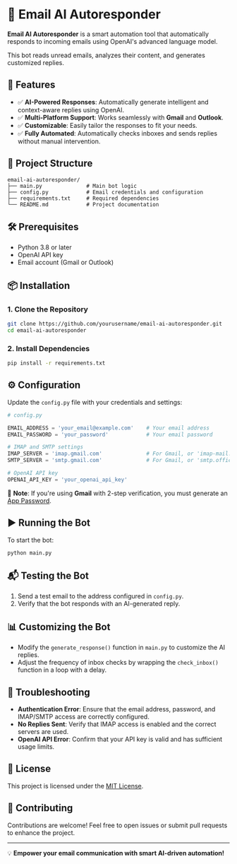 # 📧 Email AI Autoresponder

**Email AI Autoresponder** is a smart automation tool that automatically responds to incoming emails using OpenAI's advanced language model. 

This bot reads unread emails, analyzes their content, and generates customized replies.

## 🚀 Features

- ✅ **AI-Powered Responses**: Automatically generate intelligent and context-aware replies using OpenAI.
- ✅ **Multi-Platform Support**: Works seamlessly with **Gmail** and **Outlook**.
- ✅ **Customizable**: Easily tailor the responses to fit your needs.
- ✅ **Fully Automated**: Automatically checks inboxes and sends replies without manual intervention.

## 📂 Project Structure

```
email-ai-autoresponder/
├── main.py              # Main bot logic
├── config.py            # Email credentials and configuration
├── requirements.txt     # Required dependencies
└── README.md            # Project documentation
```

## 🛠️ Prerequisites

- Python 3.8 or later
- OpenAI API key
- Email account (Gmail or Outlook)

## 📦 Installation

### 1. Clone the Repository

```bash
git clone https://github.com/yourusername/email-ai-autoresponder.git
cd email-ai-autoresponder
```

### 2. Install Dependencies

```bash
pip install -r requirements.txt
```

## ⚙️ Configuration

Update the `config.py` file with your credentials and settings:

```python
# config.py

EMAIL_ADDRESS = 'your_email@example.com'    # Your email address
EMAIL_PASSWORD = 'your_password'            # Your email password

# IMAP and SMTP settings
IMAP_SERVER = 'imap.gmail.com'              # For Gmail, or 'imap-mail.outlook.com' for Outlook
SMTP_SERVER = 'smtp.gmail.com'              # For Gmail, or 'smtp.office365.com' for Outlook

# OpenAI API key
OPENAI_API_KEY = 'your_openai_api_key'
```

🔔 **Note**: If you're using **Gmail** with 2-step verification, you must generate an [App Password](https://myaccount.google.com/apppasswords).

## ▶️ Running the Bot

To start the bot:

```bash
python main.py
```

## 📬 Testing the Bot

1. Send a test email to the address configured in `config.py`.
2. Verify that the bot responds with an AI-generated reply.

## 📊 Customizing the Bot

- Modify the `generate_response()` function in `main.py` to customize the AI replies.
- Adjust the frequency of inbox checks by wrapping the `check_inbox()` function in a loop with a delay.

## 🧰 Troubleshooting

- **Authentication Error**: Ensure that the email address, password, and IMAP/SMTP access are correctly configured.
- **No Replies Sent**: Verify that IMAP access is enabled and the correct servers are used.
- **OpenAI API Error**: Confirm that your API key is valid and has sufficient usage limits.

## 📄 License

This project is licensed under the [MIT License](LICENSE).

## 🤝 Contributing

Contributions are welcome! Feel free to open issues or submit pull requests to enhance the project.

---

💡 **Empower your email communication with smart AI-driven automation!**

